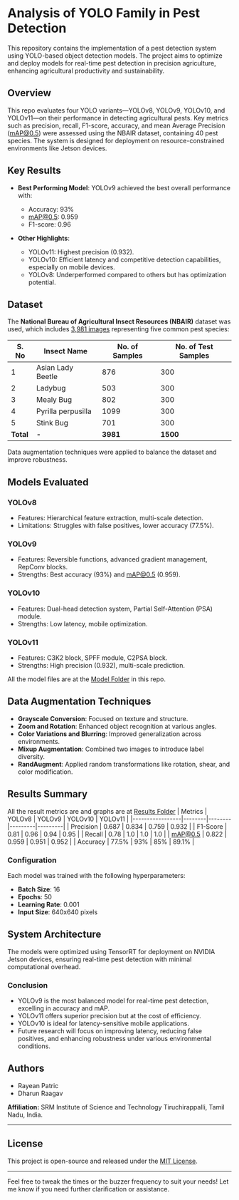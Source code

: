 # Analysis of YOLO Family in Pest Detection

This repository contains the implementation of a pest detection system using YOLO-based object detection models. The project aims to optimize and deploy models for real-time pest detection in precision agriculture, enhancing agricultural productivity and sustainability.

## Overview

This repo evaluates four YOLO variants—YOLOv8, YOLOv9, YOLOv10, and YOLOv11—on their performance in detecting agricultural pests. Key metrics such as precision, recall, F1-score, accuracy, and mean Average Precision (mAP@0.5) were assessed using the NBAIR dataset, containing 40 pest species. The system is designed for deployment on resource-constrained environments like Jetson devices.

## Key Results

- **Best Performing Model**: YOLOv9 achieved the best overall performance with:
  - Accuracy: 93%
  - mAP@0.5: 0.959
  - F1-score: 0.96
  
- **Other Highlights**:
  - YOLOv11: Highest precision (0.932).
  - YOLOv10: Efficient latency and competitive detection capabilities, especially on mobile devices.
  - YOLOv8: Underperformed compared to others but has optimization potential.

## Dataset

The **National Bureau of Agricultural Insect Resources (NBAIR)** dataset was used, which includes [3,981 images](Dataset/) representing five common pest species:

| S. No | Insect Name          | No. of Samples | No. of Test Samples |
|-------|----------------------|----------------|----------------------|
| 1     | Asian Lady Beetle    | 876            | 300                  |
| 2     | Ladybug              | 503            | 300                  |
| 3     | Mealy Bug            | 802            | 300                  |
| 4     | Pyrilla perpusilla   | 1099           | 300                  |
| 5     | Stink Bug            | 701            | 300                  |
| **Total** | **-**             | **3981**       | **1500**            |

Data augmentation techniques were applied to balance the dataset and improve robustness.

## Models Evaluated

### YOLOv8
- Features: Hierarchical feature extraction, multi-scale detection.
- Limitations: Struggles with false positives, lower accuracy (77.5%).

### YOLOv9
- Features: Reversible functions, advanced gradient management, RepConv blocks.
- Strengths: Best accuracy (93%) and mAP@0.5 (0.959).

### YOLOv10
- Features: Dual-head detection system, Partial Self-Attention (PSA) module.
- Strengths: Low latency, mobile optimization.

### YOLOv11
- Features: C3K2 block, SPFF module, C2PSA block.
- Strengths: High precision (0.932), multi-scale prediction.

 All the model files are at the [Model Folder](Models/) in this repo.


## Data Augmentation Techniques

- **Grayscale Conversion**: Focused on texture and structure.
- **Zoom and Rotation**: Enhanced object recognition at various angles.
- **Color Variations and Blurring**: Improved generalization across environments.
- **Mixup Augmentation**: Combined two images to introduce label diversity.
- **RandAugment**: Applied random transformations like rotation, shear, and color modification.

## Results Summary

All the result metrics are and graphs are at [Results Folder](Results/)
| Metrics         | YOLOv8 | YOLOv9 | YOLOv10 | YOLOv11 |
|-----------------|--------|--------|---------|---------|
| Precision       | 0.687  | 0.834  | 0.759   | 0.932   |
| F1-Score        | 0.81   | 0.96   | 0.94    | 0.95    |
| Recall          | 0.78   | 1.0    | 1.0     | 1.0     |
| mAP@0.5         | 0.822  | 0.959  | 0.951   | 0.952   |
| Accuracy        | 77.5%  | 93%    | 85%     | 89.1%   |

### Configuration

Each model was trained with the following hyperparameters:

- **Batch Size**: 16
- **Epochs**: 50
- **Learning Rate**: 0.001
- **Input Size**: 640x640 pixels

## System Architecture

The models were optimized using TensorRT for deployment on NVIDIA Jetson devices, ensuring real-time pest detection with minimal computational overhead.

### Conclusion

- YOLOv9 is the most balanced model for real-time pest detection, excelling in accuracy and mAP.
- YOLOv11 offers superior precision but at the cost of efficiency.
- YOLOv10 is ideal for latency-sensitive mobile applications.
- Future research will focus on improving latency, reducing false positives, and enhancing robustness under various environmental conditions.

## Authors

- Rayean Patric
- Dharun Raagav

**Affiliation:** SRM Institute of Science and Technology Tiruchirappalli, Tamil Nadu, India.

---

## License

This project is open-source and released under the [MIT License](LICENSE).

---

Feel free to tweak the times or the buzzer frequency to suit your needs! Let me know if you need further clarification or assistance.


